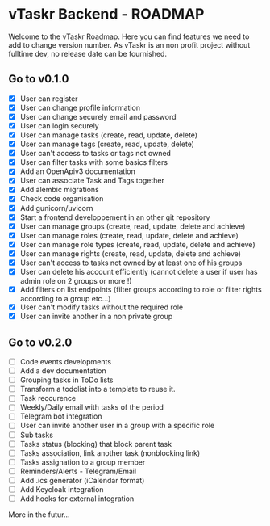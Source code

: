 # vTaskr Backend - ROADMAP

Welcome to the vTaskr Roadmap.
Here you can find features we need to add to change version number.
As vTaskr is an non profit project without fulltime dev, no release date can be fournished.

## Go to v0.1.0
- [x] User can register
- [x] User can change profile information
- [x] User can change securely email and password
- [x] User can login securely
- [x] User can manage tasks (create, read, update, delete)
- [x] User can manage tags (create, read, update, delete)
- [x] User can't access to tasks or tags not owned
- [x] User can filter tasks with some basics filters
- [x] Add an OpenApiv3 documentation
- [x] User can associate Task and Tags together
- [x] Add alembic migrations
- [x] Check code organisation
- [x] Add gunicorn/uvicorn
- [x] Start a frontend developpement in an other git repository
- [x] User can manage groups (create, read, update, delete and achieve)
- [x] User can manage roles (create, read, update, delete and achieve)
- [x] User can manage role types (create, read, update, delete and achieve)
- [x] User can manage rights (create, read, update, delete and achieve)
- [x] User can't access to tasks not owned by at least one of his groups
- [x] User can delete his account efficiently (cannot delete a user if user has admin role on 2 groups or more !)
- [x] Add filters on list endpoints (filter groups according to role or filter rights according to a group etc...)
- [x] User can't modify tasks without the required role
- [x] User can invite another in a non private group

## Go to v0.2.0
- [ ] Code events developments
- [ ] Add a dev documentation
- [ ] Grouping tasks in ToDo lists
- [ ] Transform a todolist into a template to reuse it.
- [ ] Task reccurence
- [ ] Weekly/Daily email with tasks of the period
- [ ] Telegram bot integration
- [ ] User can invite another user in a group with a specific role
- [ ] Sub tasks
- [ ] Tasks status (blocking) that block parent task
- [ ] Tasks association, link another task (nonblocking link)
- [ ] Tasks assignation to a group member
- [ ] Reminders/Alerts - Telegram/Email
- [ ] Add .ics generator (iCalendar format)
- [ ] Add Keycloak integration
- [ ] Add hooks for external integration

More in the futur...
